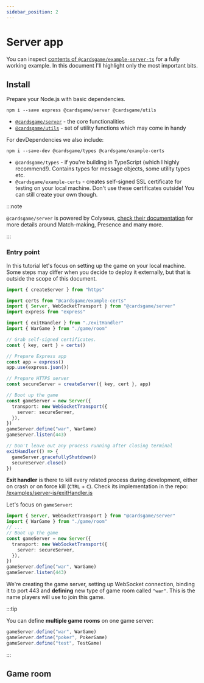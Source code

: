 ```yaml
---
sidebar_position: 2
---
```


# Server app

You can inspect [contents of `@cardsgame/example-server-ts`](https://github.com/Zielak/cardsGame/tree/development/examples/server-ts) for a fully working example. In this document I'll highlight only the most important bits.

## Install

Prepare your Node.js with basic dependencies.

```
npm i --save express @cardsgame/server @cardsgame/utils
```

- [`@cardsgame/server`](/api/server/) - the core functionalities
- [`@cardsgame/utils`](/api/utils/) - set of utility functions which may come in handy

For devDependencies we also include:

```
npm i --save-dev @cardsgame/types @cardsgame/example-certs
```

- `@cardsgame/types` - if you're building in TypeScript (which I highly recommend!). Contains types for message objects, some utility types etc.
- `@cardsgame/example-certs` - creates self-signed SSL certificate for testing on your local machine. Don't use these certificates outside! You can still create your own though.

:::note

`@cardsgame/server` is powered by Colyseus, [check their documentation](https://docs.colyseus.io/colyseus/server/api/) for more details around Match-making, Presence and many more.

:::

### Entry point

In this tutorial let's focus on setting up the game on your local machine. Some steps may differ when you decide to deploy it externally, but that is outside the scope of this document.

```ts title="/src/app.ts"
import { createServer } from "https"

import certs from "@cardsgame/example-certs"
import { Server, WebSocketTransport } from "@cardsgame/server"
import express from "express"

import { exitHandler } from "./exitHandler"
import { WarGame } from "./game/room"

// Grab self-signed certificates.
const { key, cert } = certs()

// Prepare Express app
const app = express()
app.use(express.json())

// Prepare HTTPS server
const secureServer = createServer({ key, cert }, app)

// Boot up the game
const gameServer = new Server({
  transport: new WebSocketTransport({
    server: secureServer,
  }),
})
gameServer.define("war", WarGame)
gameServer.listen(443)

// Don't leave out any process running after closing terminal
exitHandler(() => {
  gameServer.gracefullyShutdown()
  secureServer.close()
})
```

**Exit handler** is there to kill every related process during development, either on crash or on force kill (`CTRL` + `C`). Check its implementation in the repo: [/examples/server-js/exitHandler.js](https://github.com/Zielak/cardsGame/blob/development/examples/server-ts/src/exitHandler.ts)

Let's focus on `gameServer`:

```ts
import { Server, WebSocketTransport } from "@cardsgame/server"
import { WarGame } from "./game/room"
// ...
// Boot up the game
const gameServer = new Server({
  transport: new WebSocketTransport({
    server: secureServer,
  }),
})
gameServer.define("war", WarGame)
gameServer.listen(443)
```

We're creating the game server, setting up WebSocket connection, binding it to port 443 and **defining** new type of game room called `"war"`. This is the name players will use to join this game.

:::tip

You can define **multiple game rooms** on one game server:

```ts
gameServer.define("war", WarGame)
gameServer.define("poker", PokerGame)
gameServer.define("test", TestGame)
```

:::

## Game room
